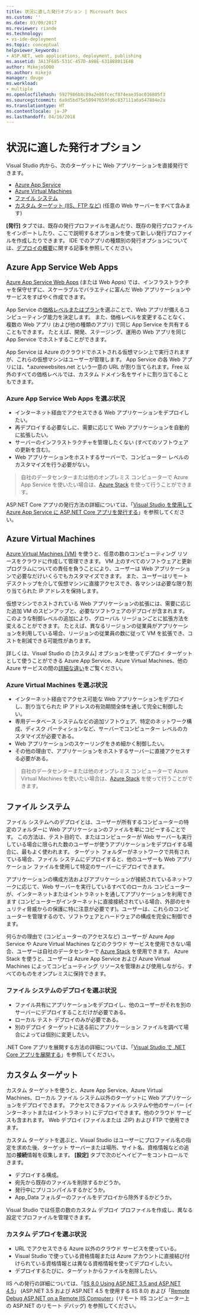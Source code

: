 ```yaml
---
title: 状況に適した発行オプション | Microsoft Docs
ms.custom: ''
ms.date: 03/09/2017
ms.reviewer: riande
ms.technology:
- vs-ide-deployment
ms.topic: conceptual
helpviewer_keywords:
- ASP.NET, web applications, deployment, publishing
ms.assetid: 3A13F685-531C-457D-A98E-631888011E4B
author: Mikejo5000
ms.author: mikejo
manager: douge
ms.workload:
- multiple
ms.openlocfilehash: 5927986b8c89a2e86fcecf874eae35ac016805f3
ms.sourcegitcommit: 6a9d5bd75e50947659fd6c837111a6a547884e2a
ms.translationtype: HT
ms.contentlocale: ja-JP
ms.lasthandoff: 04/16/2018
---
```

# 状況に適した発行オプション

Visual Studio 内から、次のターゲットに Web アプリケーションを直接発行できます。

- [Azure App Service](#azure-app-service)
- [Azure Virtual Machines](#azure-virtual-machines)
- [ファイル システム](#file-system)
- [カスタム ターゲット (IIS、FTP など)](#custom-targets) (任意の Web サーバーをすべて含みます)

**[発行]** タブでは、既存の発行プロファイルを選んだり、既存の発行プロファイルをインポートしたり、ここで説明するオプションを使って新しい発行プロファイルを作成したりできます。 IDE でのアプリの種類別の発行オプションについては、[デプロイの概要](../../deployment/deploying-applications-services-and-components.md)に関する記事を参照してください。

## Azure App Service Web Apps

[Azure App Service Web Apps](/azure/app-service/app-service-web-overview) (または Web Apps) では、インフラストラクチャを保守せずに、スケーラブルでバラエティに富んだ Web アプリケーションやサービスをすばやく作成できます。

App Service の[価格レベルまたはプラン](/azure/app-service/azure-web-sites-web-hosting-plans-in-depth-overview)を選ぶことで、Web アプリが備えるコンピューティング能力を決定します。 また、価格レベルを変更することなく、複数の Web アプリ (および他の種類のアプリ) で同じ App Service を共有することもできます。 たとえば、開発、ステージング、運用の Web アプリを同じ App Service でホストすることができます。

App Service は Azure のクラウドでホストされる仮想マシン上で実行されますが、これらの仮想マシンはユーザーが管理します。 App Service の各 Web アプリには、\*.azurewebsites.net という一意の URL が割り当てられます。Free 以外のすべての価格レベルでは、カスタム ドメイン名をサイトに割り当てることもできます。

### Azure App Service Web Apps を選ぶ状況

- インターネット経由でアクセスできる Web アプリケーションをデプロイしたい。
- 再デプロイする必要なしに、需要に応じて Web アプリケーションを自動的に拡張したい。
- サーバーのインフラストラクチャを管理したくない (すべてのソフトウェアの更新を含む)。
- Web アプリケーションをホストするサーバーで、コンピューター レベルのカスタマイズを行う必要がない。

> 自社のデータセンターまたは他のオンプレミス コンピューターで Azure App Service を使いたい場合は、[Azure Stack](https://azure.microsoft.com/overview/azure-stack/) を使って行うことができます。

ASP.NET Core アプリの発行方法の詳細については、「[Visual Studio を使用して Azure App Service に ASP.NET Core アプリを発行する](/aspnet/core/tutorials/publish-to-azure-webapp-using-vs)」を参照してください。

## Azure Virtual Machines

[Azure Virtual Machines (VM)](https://azure.microsoft.com/documentation/services/virtual-machines/) を使うと、任意の数のコンピューティング リソースをクラウドに作成して管理できます。 VM 上のすべてのソフトウェアと更新プログラムについての責任を負うことにより、ユーザーは Web アプリケーションで必要なだけいくらでもカスタマイズできます。 また、ユーザーはリモート デスクトップを介して仮想マシンに直接アクセスでき、各マシンは必要な限り割り当てられた IP アドレスを保持します。

仮想マシンでホストされている Web アプリケーションの拡張には、需要に応じた追加 VM のスピンアップと、必要なソフトウェアのデプロイが含まれます。 このような制御レベルの追加により、グローバル リージョンごとに拡張方法を変えることができます。 たとえば、異なるリージョンの従業員がアプリケーションを利用している場合、リージョンの従業員の数に従って VM を拡張でき、コストを削減できる可能性があります。

詳しくは、Visual Studio の [カスタム] オプションを使ってデプロイ ターゲットとして使うことができる Azure App Service、Azure Virtual Machines、他の Azure サービスの間の[詳細な違い](https://azure.microsoft.com/documentation/articles/choose-web-site-cloud-service-vm/)をご覧ください。

### Azure Virtual Machines を選ぶ状況

- インターネット経由でアクセス可能な Web アプリケーションをデプロイし、割り当てられた IP アドレスの有効期間全体を通して完全に制御したい。
- 専用データベース システムなどの追加ソフトウェア、特定のネットワーク構成、ディスク パーティションなど、サーバーでコンピューター レベルのカスタマイズが必要である。
- Web アプリケーションのスケーリングをきめ細かく制御したい。
- その他の理由で、アプリケーションをホストするサーバーに直接アクセスする必要がある。

> 自社のデータセンターまたは他のオンプレミス コンピューターで Azure Virtual Machines を使いたい場合は、[Azure Stack](https://azure.microsoft.com/overview/azure-stack/) を使って行うことができます。


## ファイル システム

ファイル システムへのデプロイとは、ユーザーが所有するコンピューターの特定のフォルダーに Web アプリケーションのファイルを単にコピーすることです。 この方法は、テスト目的で、またはコンピューターが Web サーバーも実行している場合に限られた数のユーザーが使うアプリケーションをデプロイする場合に、最もよく使われます。 ターゲット フォルダーがネットワークで共有されている場合、ファイル システムにデプロイすると、他のユーザーも Web アプリケーション ファイルを使用して特定のサーバーにデプロイできます。

アプリケーションの構成方法およびアプリケーションが接続されているネットワークに応じて、Web サーバーを実行しているすべてのローカル コンピューターが、インターネットまたはイントラネットを通してアプリケーションを利用できます (コンピューターがインターネットに直接接続されている場合、外部のセキュリティ脅威からの保護に特に注意が必要です)。ユーザーは、これらのコンピューターを管理するので、ソフトウェアとハードウェアの構成を完全に制御できます。

何らかの理由で (コンピューターのアクセスなど) ユーザーが Azure App Service や Azure Virtual Machines などのクラウド サービスを使用できない場合、ユーザーは自社のデータセンターで [Azure Stack](https://azure.microsoft.com/overview/azure-stack/) を使用できます。 Azure Stack を使うと、ユーザーは Azure App Service および Azure Virtual Machines によってコンピューティング リソースを管理および使用しながら、すべてのものをオンプレミスに保持できます。

### ファイル システムのデプロイを選ぶ状況

- ファイル共有にアプリケーションをデプロイし、他のユーザーがそれを別のサーバーにデプロイすることだけが必要である。
- ローカル テスト デプロイのみが必要である。
- 別のデプロイ ターゲットに送る前にアプリケーション ファイルを調べて場合によっては個別に変更したい。

.NET Core アプリを展開する方法の詳細については、「[Visual Studio で .NET Core アプリを展開する](/dotnet/core/deploying/deploy-with-vs)」を参照してください。

## カスタム ターゲット

カスタム ターゲットを使うと、Azure App Service、Azure Virtual Machines、ローカル ファイル システム以外のターゲットに Web アプリケーションをデプロイできます。 アクセスできるファイル システムや他のサーバー (インターネットまたはイントラネット) にデプロイできます。他のクラウド サービスも含まれます。 Web デプロイ (ファイルまたは .ZIP) および FTP で使用できます。

カスタム ターゲットを選ぶと、Visual Studio はユーザーにプロファイル名の指定を求めた後、ターゲット サーバーまたは場所、サイト名、資格情報などの追加の**接続**情報を収集します。 **[設定]** タブで次のビヘイビアーをコントロールできます。

- デプロイする構成。
- 宛先から既存のファイルを削除するかどうか。
- 発行中にプリコンパイルするかどうか。
- App_Data フォルダーのファイルをデプロイから除外するかどうか。

Visual Studio では任意の数のカスタム デプロイ プロファイルを作成し、異なる設定でプロファイルを管理できます。

### カスタム デプロイを選ぶ状況

- URL でアクセスできる Azure 以外のクラウド サービスを使っている。
- Visual Studio で使っている資格情報または Azure アカウントに直接結び付けられている資格情報とは異なる資格情報を使ってデプロイしたい。
- デプロイするたびに、ターゲットからファイルを削除したい。

IIS への発行の詳細については、「[IIS 8.0 Using ASP.NET 3.5 and ASP.NET 4.5](/iis/get-started/whats-new-in-iis-8/iis-80-using-aspnet-35-and-aspnet-45)」 (ASP.NET 3.5 および ASP.NET 4.5 を使用する IIS 8.0) および「[Remote Debug ASP.NET on a Remote IIS Computer](../../debugger/remote-debugging-aspnet-on-a-remote-iis-7-5-computer.md)」(リモート IIS コンピューター上の ASP.NET のリモート デバッグ) を参照してください。